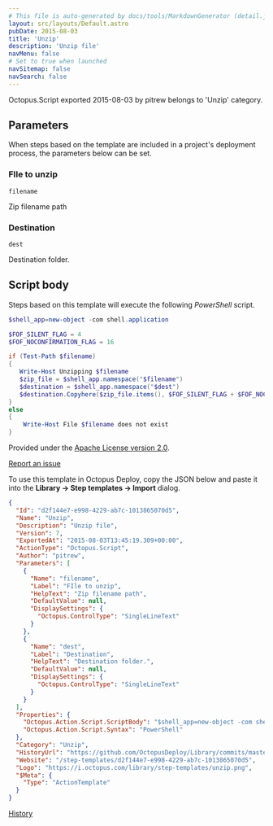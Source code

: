```yaml
---
# This file is auto-generated by docs/tools/MarkdownGenerator (detail.js)
layout: src/layouts/Default.astro
pubDate: 2015-08-03
title: 'Unzip'
description: 'Unzip file'
navMenu: false
# Set to true when launched
navSitemap: false
navSearch: false
---
```


Octopus.Script exported 2015-08-03 by pitrew belongs to 'Unzip' category.

## Parameters

When steps based on the template are included in a project's deployment process, the parameters below can be set.


<div class="param">

### FIle to unzip

`filename`

Zip filename path

</div>
        
<div class="param">

### Destination

`dest`

Destination folder.

</div>
        

## Script body

Steps based on this template will execute the following *PowerShell* script.

```powershell
$shell_app=new-object -com shell.application

$FOF_SILENT_FLAG = 4
$FOF_NOCONFIRMATION_FLAG = 16

if (Test-Path $filename)
{
   Write-Host Unzipping $filename
   $zip_file = $shell_app.namespace("$filename")
   $destination = $shell_app.namespace("$dest")
   $destination.Copyhere($zip_file.items(), $FOF_SILENT_FLAG + $FOF_NOCONFIRMATION_FLAG)
}
else
{
    Write-Host File $filename does not exist
}

```

Provided under the [Apache License version 2.0](https://github.com/OctopusDeploy/Library/blob/master/LICENSE.txt).

[Report an issue](https://github.com/OctopusDeploy/Library/issues/new?assignees=&labels=&projects=&template=bug-report.yml&title=Issue%20with%20Unzip&step-template=Unzip)

<div class="get-json">

To use this template in Octopus Deploy, copy the JSON below and paste it into the **Library → Step templates → Import** dialog.

```json
{
  "Id": "d2f144e7-e998-4229-ab7c-1013865070d5",
  "Name": "Unzip",
  "Description": "Unzip file",
  "Version": 7,
  "ExportedAt": "2015-08-03T13:45:19.309+00:00",
  "ActionType": "Octopus.Script",
  "Author": "pitrew",
  "Parameters": [
    {
      "Name": "filename",
      "Label": "FIle to unzip",
      "HelpText": "Zip filename path",
      "DefaultValue": null,
      "DisplaySettings": {
        "Octopus.ControlType": "SingleLineText"
      }
    },
    {
      "Name": "dest",
      "Label": "Destination",
      "HelpText": "Destination folder.",
      "DefaultValue": null,
      "DisplaySettings": {
        "Octopus.ControlType": "SingleLineText"
      }
    }
  ],
  "Properties": {
    "Octopus.Action.Script.ScriptBody": "$shell_app=new-object -com shell.application\n\n$FOF_SILENT_FLAG = 4\n$FOF_NOCONFIRMATION_FLAG = 16\n\nif (Test-Path $filename)\n{\n   Write-Host Unzipping $filename\n   $zip_file = $shell_app.namespace(\"$filename\")\n   $destination = $shell_app.namespace(\"$dest\")\n   $destination.Copyhere($zip_file.items(), $FOF_SILENT_FLAG + $FOF_NOCONFIRMATION_FLAG)\n}\nelse\n{\n    Write-Host File $filename does not exist\n}\n",
    "Octopus.Action.Script.Syntax": "PowerShell"
  },
  "Category": "Unzip",
  "HistoryUrl": "https://github.com/OctopusDeploy/Library/commits/master/step-templates//opt/buildagent/work/75443764cd38076d/step-templates/unzip.json",
  "Website": "/step-templates/d2f144e7-e998-4229-ab7c-1013865070d5",
  "Logo": "https://i.octopus.com/library/step-templates/unzip.png",
  "$Meta": {
    "Type": "ActionTemplate"
  }
}
```

[History](https://github.com/OctopusDeploy/Library/commits/master/step-templates/https://github.com/OctopusDeploy/Library/commits/master/step-templates//opt/buildagent/work/75443764cd38076d/step-templates/unzip.json)

</div>
